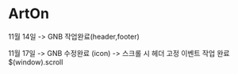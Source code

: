 # ArtOn

11월 14일
  -> GNB 작업완료(header,footer)

11월 17일 
 -> GNB 수정완료 (icon)
 -> 스크롤 시 헤더 고정 이벤트 작업 완료 $(window).scroll
